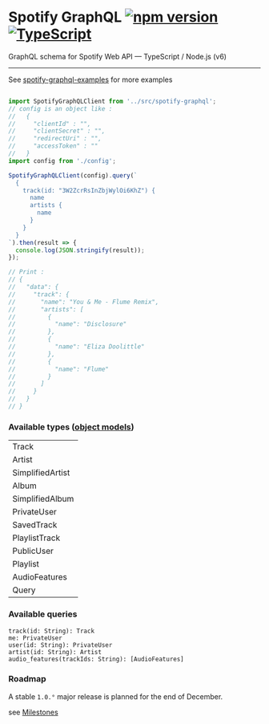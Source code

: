 # Spotify GraphQL [![npm version](https://badge.fury.io/js/spotify-graphql.svg)](https://badge.fury.io/js/spotify-graphql) [![TypeScript](https://badges.frapsoft.com/typescript/code/typescript.svg?v=101)](https://github.com/ellerbrock/typescript-badges/)
GraphQL schema for Spotify Web API — TypeScript / Node.js (v6)

--------

See [spotify-graphql-examples](https://github.com/thefrenchhouse/spotify-graphql-examples) for more examples

```typescript

import SpotifyGraphQLClient from '../src/spotify-graphql';
// config is an object like :
//   {
//     "clientId" : "",
//     "clientSecret" : "",
//     "redirectUri" : "",
//     "accessToken" : ""
//   }
import config from './config';

SpotifyGraphQLClient(config).query(`
  {
    track(id: "3W2ZcrRsInZbjWylOi6KhZ") {
      name
      artists {
        name
      }
    }
  }
`).then(result => {
  console.log(JSON.stringify(result));
});

// Print : 
// {
//   "data": {
//     "track": {
//       "name": "You & Me - Flume Remix",
//       "artists": [
//         {
//           "name": "Disclosure"
//         },
//         {
//           "name": "Eliza Doolittle"
//         },
//         {
//           "name": "Flume"
//         }
//       ]
//     }
//   }
// }

```

### Available types ([object models](https://developer.spotify.com/web-api/object-model/))

<table>
  <tr>
    <td>
      Track
    </td>
  </tr>
  <tr>
    <td>
      Artist
    </td>
  </tr>
  <tr>
    <td>
      SimplifiedArtist
    </td>
  </tr>
  <tr>
    <td>
      Album
    </td>
  </tr>
  <tr>
    <td>
      SimplifiedAlbum
    </td>
  </tr>
  <tr>
    <td>
      PrivateUser
    </td>
  </tr>
  <tr>
    <td>
      SavedTrack
    </td>
  </tr>
  <tr>
    <td>
      PlaylistTrack
    </td>
  </tr>
  <tr>
    <td>
      PublicUser
    </td>
  </tr>
  <tr>
    <td>
      Playlist
    </td>
  </tr>
  <tr>
    <td>
      AudioFeatures
    </td>
  </tr>
  <tr>
    <td>
      Query
    </td>
  </tr>
</table>

### Available queries

```
track(id: String): Track
me: PrivateUser
user(id: String): PrivateUser
artist(id: String): Artist
audio_features(trackIds: String): [AudioFeatures]
```


### Roadmap

A stable `1.0.°` major release is planned for the end of December.

see [Milestones](https://github.com/thefrenchhouse/spotify-graphql/milestones)
